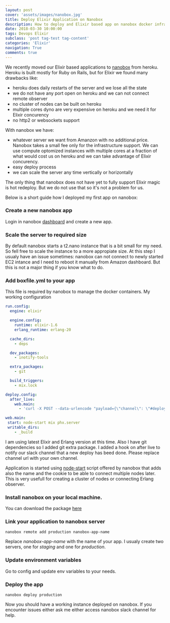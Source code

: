 ```yaml
---
layout: post
cover: 'assets/images/nanobox.jpg'
title: Deploy Elixir Application on Nanobox
description: How to deploy and Elixir based app on nanobox docker infrastructure backed by Amazon Ec2 instances.
date: 2018-03-30 10:00:00
tags: Devops Elixir
subclass: 'post tag-test tag-content'
categories: 'Elixir'
navigation: True
comments: true
---
```


We recently moved our Elixir based applications to [nanobox](https://nanobox.io/) from heroku. Heroku is built mostly for Ruby on Rails, but for Elixir we found many drawbacks like:

- heroku does daily restarts of the server and we lose all the state
- we do not have any port open on heroku and we can not connect remote observer
- no cluster of nodes can be built on heroku
- multiple cores dyno are very expensive on heroku and we need it for Elixir concurency
- no http2 or websockets support

With nanobox we have:

- whatever server we want from Amanzon with no additional price. Nanobox takes a small fee only for the infrastructure support. We can use compute optomized instances with multiple cores at a fraction of what would cost us on heroku and we can take advantage of Elixir concurency.
- easy deploy process
- we can scale the server any time vertically or horizontally

The only thing that nanobox does not have yet to fully support Elixir magic is hot redeploy. But we do not use that so it's not a problem for us.

Below is a short guide how I deployed my first app on nanobox:

### Create a new nanobox app

  Login in nanobox [dashboard](https://dashboard.nanobox.io/) and create a new app.

### Scale the server to required size

  By default nanobox starts a t2.nano instance that is a bit small for my need. So fell free to scale the instance to a more appropiate size. At this step I usualy have an issue sometimes: nanobox can not connect to newly started EC2 intance and I need to reboot it manually from Amazon dashboard. But this is not a major thing if you know what to do.

### Add boxfile.yml to your app
  This file is required by nanobox to manage the docker containers. My working configuration

```yaml
run.config:
  engine: elixir

  engine.config:
    runtime: elixir-1.6
    erlang_runtime: erlang-20

  cache_dirs:
    - deps

  dev_packages:
    - inotify-tools

  extra_packages:
    - git

  build_triggers:
    - mix.lock

deploy.config:
  after_live:
    web.main:
      - 'curl -X POST --data-urlencode "payload={\"channel\": \"#deploys\", \"username\": \"nanobox\", \"text\": \"$APP_NAME successfully deployed.\", \"icon_emoji\": \":docker:\"}" https://hooks.slack.com/services/xxxxxxxxxxxxx'

web.main:
 start: node-start mix phx.server
 writable_dirs:
    - _build
```

I am using latest Elixir and Erlang version at this time.
Also I have git dependencies so I added git extra package.
I added a hook on after live to notify our slack channel that a new deploy has beed done. Please replace channel url with your own channel.

Application is started using [node-start](https://github.com/nanobox-io/nanobox-engine-elixir/blob/master/files/bin/node-start) script offered by nanobox that adds also the name and the cookie to be able to connect multiple nodes later. This is very usefull for creating a cluster of nodes or connecting Erlang observer.

### Install nanobox on your local machine.
  You can download the package [here](https://dashboard.nanobox.io/download?ci=54798d85-fd9a-4e5c-b3f6-500b4cdc7745)


### Link your application to nanobox server

```shell
nanobox remote add production nanobox-app-name
```

Replace *nanobox-app-name* with the name of your app. I usualy create two servers, one for *staging* and one for *production*.

### Update environment variables

  Go to config and update env variables to your needs.

### Deploy the app

```shell
nanobox deploy production
```

Now you should have a working instance deployed on nanobox. If you encounter issues either ask me either access nanobox slack channel for help.

